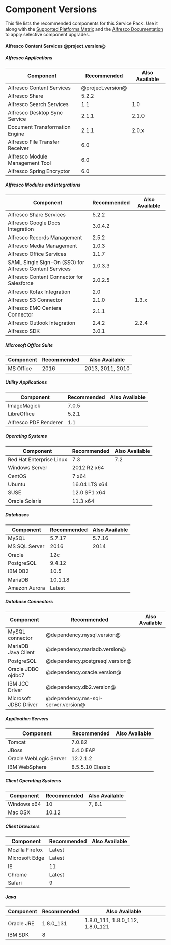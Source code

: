 # Component Versions

This file lists the recommended components for this Service Pack. Use it along with the [Supported Platforms Matrix](http://docs.alfresco.com/5.2/concepts/supported-platforms-ACS.html) and the [Alfresco Documentation](https://docs.alfresco.com/5.2/concepts/ch-upgrade.html) to apply selective component upgrades.

#### Alfresco Content Services @project.version@

##### Alfresco Applications
| Component | Recommended | Also Available |
|---|---|---|
| Alfresco Content Services | @project.version@ |
| Alfresco Share | 5.2.2 |
| Alfresco Search Services | 1.1 | 1.0 |
| Alfresco Desktop Sync Service | 2.1.1 | 2.1.0 |
| Document Transformation Engine | 2.1.1 | 2.0.x |
| Alfresco File Transfer Receiver | 6.0 |
| Alfresco Module Management Tool | 6.0 |
| Alfresco Spring Encryptor | 6.0 |

##### Alfresco Modules and Integrations
| Component | Recommended | Also Available |
|---|---|---|
| Alfresco Share Services | 5.2.2 |
| Alfresco Google Docs Integration | 3.0.4.2 |
| Alfresco Records Management | 2.5.2 |
| Alfresco Media Management | 1.0.3 |
| Alfresco Office Services | 1.1.7 |
| SAML Single Sign-On (SSO) for Alfresco Content Services | 1.0.3.3 |
| Alfresco Content Connector for Salesforce | 2.0.2.5 |
| Alfresco Kofax Integration | 2.0 |
| Alfresco S3 Connector | 2.1.0 | 1.3.x |
| Alfresco EMC Centera Connector | 2.1.1 |
| Alfresco Outlook Integration | 2.4.2 | 2.2.4 |
| Alfresco SDK | 3.0.1 |

##### Microsoft Office Suite
| Component | Recommended | Also Available |
|---|---|---|
| MS Office | 2016 | 2013, 2011, 2010 |

##### Utility Applications
| Component | Recommended | Also Available |
|---|---|---|
| ImageMagick | 7.0.5 |
| LibreOffice | 5.2.1 |
| Alfresco PDF Renderer | 1.1 |

##### Operating Systems
| Component | Recommended | Also Available |
|---|---|---|
| Red Hat Enterprise Linux | 7.3 | 7.2 |
| Windows Server | 2012 R2 x64 |
| CentOS | 7 x64 |
| Ubuntu | 16.04 LTS x64 |
| SUSE | 12.0 SP1 x64 |
| Oracle Solaris | 11.3 x64 |

##### Databases
| Component | Recommended | Also Available |
|---|---|---|
| MySQL | 5.7.17 | 5.7.16 |
| MS SQL Server | 2016 | 2014 |
| Oracle | 12c  | 
| PostgreSQL | 9.4.12 |
| IBM DB2 | 10.5 |
| MariaDB | 10.1.18 |
| Amazon Aurora | Latest |

##### Database Connectors
| Component | Recommended | Also Available |
|---|---|---|
| MySQL connector | @dependency.mysql.version@ |
| MariaDB Java Client | @dependency.mariadb.version@ |
| PostgreSQL | @dependency.postgresql.version@ |
| Oracle JDBC ojdbc7 | @dependency.oracle.version@ |
| IBM JCC Driver | @dependency.db2.version@ |
| Microsoft JDBC Driver | @dependency.ms-sql-server.version@ |

##### Application Servers
| Component | Recommended | Also Available |
|---|---|---|
| Tomcat | 7.0.82 |
| JBoss | 6.4.0 EAP |
| Oracle WebLogic Server | 12.2.1.2 |
| IBM WebSphere | 8.5.5.10	Classic |

##### Client Operating Systems
| Component | Recommended | Also Available |
|---|---|---|
| Windows x64 | 10 | 7, 8.1 |
| Mac OSX | 10.12 |

##### Client browsers
| Component | Recommended | Also Available |
|---|---|---|
| Mozilla Firefox | Latest |
| Microsoft Edge | Latest |
| IE | 11 |
| Chrome | Latest |
| Safari | 9 |

##### Java
| Component | Recommended | Also Available |
|---|---|---|
| Oracle JRE | 1.8.0_131 | 1.8.0_111, 1.8.0_112, 1.8.0_121 |
| IBM SDK | 8 |

